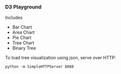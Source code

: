 ### D3 Playground

Includes

- Bar Chart
- Area Chart
- Pie Chart
- Tree Chart
- Binary Tree

To load tree visualization using json, serve over HTTP:

```
python -m SimpleHTTPServer 8888
```


